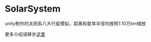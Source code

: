 # SolarSystem
unity制作的太阳系八大行星模拟，距离和星体半径均按照1:10万km缩放

更多介绍请移步<a href="http://blog.csdn.net/zouh613/article/details/78422574">这里</a>
